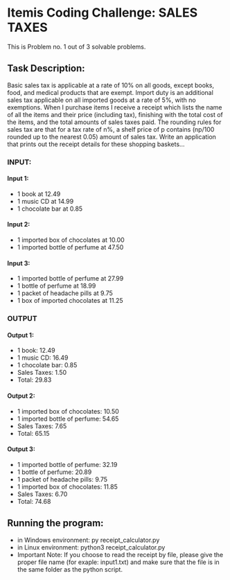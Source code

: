 # Itemis Coding Challenge: SALES TAXES

This is Problem no. 1 out of 3 solvable problems.

## Task Description:
Basic sales tax is applicable at a rate of 10% on all goods, except books, food, and medical
products that are exempt. Import duty is an additional sales tax applicable on all imported goods 
at a rate of 5%, with no exemptions. When I purchase items I receive a receipt which lists the 
name of all the items and their price (including tax), finishing with the total cost of the items,
and the total amounts of sales taxes paid. The rounding rules for sales tax are that for a tax
rate of n%, a shelf price of p contains (np/100 rounded up to the nearest 0.05) amount of sales tax.
Write an application that prints out the receipt details for these shopping baskets…
### INPUT:
#### Input 1:
- 1 book at 12.49
- 1 music CD at 14.99
- 1 chocolate bar at 0.85
#### Input 2:
- 1 imported box of chocolates at 10.00
- 1 imported bottle of perfume at 47.50
#### Input 3:
- 1 imported bottle of perfume at 27.99
- 1 bottle of perfume at 18.99
- 1 packet of headache pills at 9.75
- 1 box of imported chocolates at 11.25
### OUTPUT
#### Output 1:
- 1 book: 12.49
- 1 music CD: 16.49
- 1 chocolate bar: 0.85
- Sales Taxes: 1.50
- Total: 29.83
#### Output 2:
- 1 imported box of chocolates: 10.50
- 1 imported bottle of perfume: 54.65
- Sales Taxes: 7.65
- Total: 65.15
#### Output 3:
- 1 imported bottle of perfume: 32.19
- 1 bottle of perfume: 20.89
- 1 packet of headache pills: 9.75
- 1 imported box of chocolates: 11.85
- Sales Taxes: 6.70
- Total: 74.68

## Running the program:
+ in Windows environment: py receipt_calculator.py
+ in Linux environment: python3 receipt_calculator.py
+ Important Note: If you choose to read the receipt by file, please give the proper file name (for exaple: input1.txt) and make sure that the file is in the same folder as the python script.
